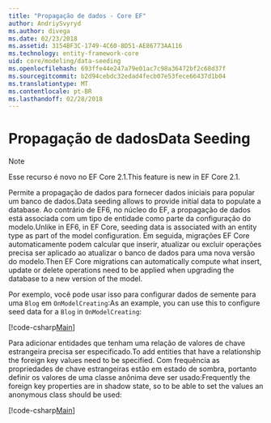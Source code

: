 ```yaml
---
title: "Propagação de dados - Core EF"
author: AndriySvyryd
ms.author: divega
ms.date: 02/23/2018
ms.assetid: 3154BF3C-1749-4C60-8D51-AE86773AA116
ms.technology: entity-framework-core
uid: core/modeling/data-seeding
ms.openlocfilehash: 693ffe44e247a79e01ac7c98a36472bf2c68d37f
ms.sourcegitcommit: b2d94cebdc32edad4fecb07e53fece66437d1b04
ms.translationtype: MT
ms.contentlocale: pt-BR
ms.lasthandoff: 02/28/2018
---
```

# <a name="data-seeding"></a><span data-ttu-id="e7d5a-102">Propagação de dados</span><span class="sxs-lookup"><span data-stu-id="e7d5a-102">Data Seeding</span></span>

> [!NOTE]  
> <span data-ttu-id="e7d5a-103">Esse recurso é novo no EF Core 2.1.</span><span class="sxs-lookup"><span data-stu-id="e7d5a-103">This feature is new in EF Core 2.1.</span></span>

<span data-ttu-id="e7d5a-104">Permite a propagação de dados para fornecer dados iniciais para popular um banco de dados.</span><span class="sxs-lookup"><span data-stu-id="e7d5a-104">Data seeding allows to provide initial data to populate a database.</span></span> <span data-ttu-id="e7d5a-105">Ao contrário de EF6, no núcleo do EF, a propagação de dados está associada com um tipo de entidade como parte da configuração do modelo.</span><span class="sxs-lookup"><span data-stu-id="e7d5a-105">Unlike in EF6, in EF Core, seeding data is associated with an entity type as part of the model configuration.</span></span> <span data-ttu-id="e7d5a-106">Em seguida, migrações EF Core automaticamente podem calcular que inserir, atualizar ou excluir operações precisa ser aplicado ao atualizar o banco de dados para uma nova versão do modelo.</span><span class="sxs-lookup"><span data-stu-id="e7d5a-106">Then EF Core migrations can automatically compute what insert, update or delete operations need to be applied when upgrading the database to a new version of the model.</span></span>

<span data-ttu-id="e7d5a-107">Por exemplo, você pode usar isso para configurar dados de semente para uma `Blog` em `OnModelCreating`:</span><span class="sxs-lookup"><span data-stu-id="e7d5a-107">As an example, you can use this to configure seed data for a `Blog` in `OnModelCreating`:</span></span>

[!code-csharp[Main](../../../samples/core/DataSeeding/DataSeedingContext.cs?name=BlogSeed)]

<span data-ttu-id="e7d5a-108">Para adicionar entidades que tenham uma relação de valores de chave estrangeira precisa ser especificado.</span><span class="sxs-lookup"><span data-stu-id="e7d5a-108">To add entities that have a relationship the foreign key values need to be specified.</span></span> <span data-ttu-id="e7d5a-109">Com frequência as propriedades de chave estrangeiras estão em estado de sombra, portanto definir os valores de uma classe anônima deve ser usado:</span><span class="sxs-lookup"><span data-stu-id="e7d5a-109">Frequently the foreign key properties are in shadow state, so to be able to set the values an anonymous class should be used:</span></span>

[!code-csharp[Main](../../../samples/core/DataSeeding/DataSeedingContext.cs?name=PostSeed)]
